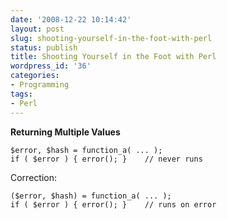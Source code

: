 ```yaml
---
date: '2008-12-22 10:14:42'
layout: post
slug: shooting-yourself-in-the-foot-with-perl
status: publish
title: Shooting Yourself in the Foot with Perl
wordpress_id: '36'
categories:
- Programming
tags:
- Perl
---
```


**Returning Multiple Values**

    
    $error, $hash = function_a( ... );
    if ( $error ) { error(); }    // never runs


Correction:

    
    ($error, $hash) = function_a( ... );
    if ( $error ) { error(); }    // runs on error
